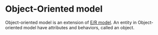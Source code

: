 # Object-Oriented model

Object-oriented model is an extension of [E/R model](er.md). An entity in Object-oriented model have attributes and
behaviors, called an object.